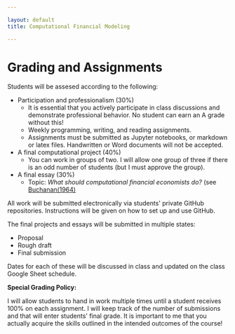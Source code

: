 ```yaml
---

layout: default
title: Computational Financial Modeling 

---
```


# Grading and Assignments

Students will be assesed according to the following:

- Participation and professionalism (30%)
	+ It is essential that you actively participate in class discussions and demonstrate professional behavior. No
	  student can earn an A grade without this!
	+ Weekly programming, writing, and reading assignments.
	+ Assignments must be submitted as Jupyter notebooks, or markdown or latex files. Handwritten or Word documents will
	  not be accepted.
- A final computational project (40%)
	+ You can work in groups of two. I will allow one group of three if there is an odd number of students (but I must
	  approve the group).
- A final essay (30%)  
	+ Topic: *What should computational financial economists do?* (see [Buchanan(1964)](https://www.jstor.org/stable/1055931?seq=1#page_scan_tab_contents)


All work will be submitted electronically via students' private GitHub repositories. Instructions will be given on how
to set up and use GitHub.

The final projects and essays will be submitted in multiple states: 

- Proposal
- Rough draft
- Final submission

Dates for each of these will be discussed in class and updated on the class Google Sheet schedule.

**Special Grading Policy:**

I will allow students to hand in work multiple times until a student receives 100% on each assignment. I will keep
track of the number of submissions and that will enter students' final grade. It is important to me that you actually
acquire the skills outlined in the intended outcomes of the course!  
